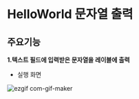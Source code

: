 # HelloWorld 문자열 출력
## 주요기능
**1.텍스트 필드에 입력받은 문자열을 레이블에 출력**
 - 실행 화면
 
![ezgif com-gif-maker](https://user-images.githubusercontent.com/60169777/73335609-3ee51080-42b3-11ea-9383-e86d346422b5.gif)
